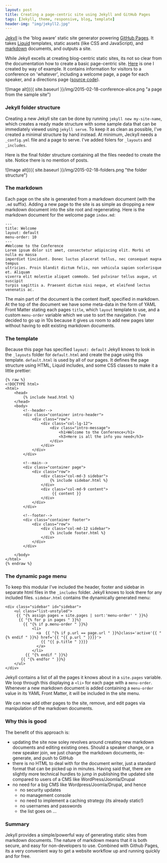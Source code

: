 ```yaml
---
layout: post
title: Creating a page-centric site using Jekyll and GitHub Pages
tags: [Jekyll, theme, responsive, blog, template]
header-img: "img/jekyll2.jpg"
---
```

[Jekyll](http://jekyllrb.com/) is the 'blog aware' static site generator powering [GitHub Pages](https://pages.github.com/). It takes [Liquid](http://liquidmarkup.org/) templates, static assets (like CSS and JavaScript), and [markdown](http://daringfireball.net/projects/markdown/) documents, and outputs a site.

While Jekyll excells at creating blog-centric static sites, its not so clear from the documentation how to create a basic page-centric site. [Here](http://tony-waters.github.io/example-jekyll/) is one I created by way of example. It contains information for visitors to a conference on 'whatever', including a welcome page, a page for each speaker, and a directions page ([source code](https://github.com/tony-waters/example-jekyll)).

![Image alt]({{ site.baseurl }}/img/2015-02-18-conference-alice.png "a page from the sample site")

### Jekyll folder structure
Creating a new Jekyll site can be done by running `jekyll new my-site-name`, which creates a ready made structure with some sample data that can be immediately viewed using `jekyll serve`. To keep it as clean as possible, I've created a minimal structure by hand instead. At minimum, Jeckyll needs a `_config.yml` file and a page to serve. I've added folers for `_layouts` and `_includes`.

Here is the final folder structure containing all the files needed to create the site. Notice there is no mention of posts.

![Image alt]({{ site.baseurl }}/img/2015-02-18-folders.png "the folder structure")

### The markdown

Each page on the site is generated from a markdown document (with the `.md` suffix). Adding a new page to the site is as simple as dropping a new markdown document into the site root and regenerating. Here is the markdown document for the welcome page `index.md`:

	---
	title: Welcome
	layout: default
	menu-order: 10
	---
	#Welcome to the Conference
	Lorem ipsum dolor sit amet, consectetur adipiscing elit. Morbi ut nulla eu massa 
	imperdiet tincidunt. Donec luctus placerat tellus, nec consequat magna tempus 
	ultricies. Proin blandit dictum felis, non vehicula sapien scelerisque et. Aliquam 
	viverra elit molestie aliquet commodo. Sed pulvinar tellus augue, ut suscipit 
	turpis sagittis a. Praesent dictum nisi neque, et eleifend lectus venenatis ac.


The main part of the document is the content itself, specified in markdown. At the top of the document we have some meta-data in the form of YAML Front Matter stating each pages `title`, which `layout` template to use, and a custom `menu-order` variable which we use to sort the navigation. I've decided to go up in 10s because it gives us room to add new pages later without having to edit existing markdown documents.

### The template
Because this page has specified `layout: default` Jekyll knows to look in the `_layouts` folder for `default.html` and create the page using this template. `default.html` is used by all of our pages. It defines the page structure using HTML, Liquid includes, and some CSS classes to make it a little prettier:

	{% raw %}
	<!DOCTYPE html>
	<html>
	    <head>
	    	{% include head.html %}
	    </head>
	    <body>
	        <!--header-->
	        <div class="container intro-header">
	            <div class="row">
	                <div class="col-lg-12">
	                    <div class="intro-message">
	                        <h1>Welcome to the Conference</h1>
	                        <h3>Here is all the info you need</h3>
	                    </div>
	                </div>
	            </div>
	        </div>
	
	        <!--main-->
	        <div class="container page">
	            <div class="row">
	                <div class="col-md-3 sidebar">
	                    {% include sidebar.html %}
	                </div>
	                <div class="col-md-9 content">
	                     {{ content }}
	                </div>
	            </div>
	        </div>
	
	        <!--footer-->
	        <div class="container footer">
	            <div class="row">
	                <div class="col-md-12 sidebar">
	                    {% include footer.html %}
	                </div>
	            </div>
	        </div>
	
	    </body>
	</html>
	{% endraw %}

### The dynamic page menu
To keep this modular I've included the header, footer and sidebar in separate html files in the `_includes` folder. Jekyll knows to look there for any included files. `sidebar.html` contains the dynamically generated menu:

	<div class="sidebar" id="sidebar">
	    <ul class="list-unstyled">
	     {{ "{% assign pages = site.pages | sort:'menu-order' " }}%}
	      {{ "{% for p in pages " }}%}
	      	{{ "{% if p.menu-order " }}%}
	            <li>
	              <a  {{ "{% if p.url == page.url " }}%}class='active'{{ "{% endif " }}%} href='{{ "{{ p.url " }}}}'>
	                {{ "{{ p.title " }}}}
	              </a>
	            </li>
	         {{ "{% endif " }}%}
	       {{ "{% endfor " }}%}
	    </ul>
	</div>

Jekyll contains a list of all the pages it knows about in a `site.pages` variable. We loop through this displaying a `<li>` for each page with a `menu-order`. Whenever a new markdown document is added containing a `menu-order` value in its YAML Front Matter, it will be included in the site menu.

We can now add other pages to the site, remove, and edit pages via manipulation of the  markdown documents.

### Why this is good
 The benefit of this approach is:
 
- updating the site now soley revolves around creating new markdown documents and editing existing ones. Should a speaker change, or a new speaker join, we just change the markdown documents, re-generate, and push to GitHub
- there is no HTML to deal with for the document writer, just a standard format that can be picked up in minutes. Having said that, there are slightly more technical hurdles to jump in publishing the updated site compared to users of a CMS like WordPress/Joomla/Drupal 
- no need for a big CMS like Wordpress/Joomla/Drupal, and hence
	- no security updates
	- no management console
	- no need to implement a caching strategy (its already static!)
	- no usernames and passwords
	- the list goes on ...

### Summary
Jekyll provides a simple/powerful way of generating static sites from markdown documents. The nature of markdown means that it is both secure, and easy for non-developers to use. Combined with Github Pages, its a very convenient way to get a website workflow up and running quickly and for free. 

